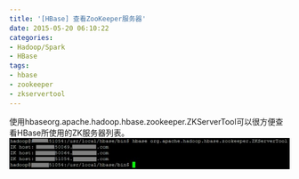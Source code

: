 ```yaml
---
title: '[HBase] 查看ZooKeeper服务器'
date: 2015-05-20 06:10:22
categories: 
- Hadoop/Spark
- HBase
tags: 
- hbase
- zookeeper
- zkservertool
---
```

使用hbaseorg.apache.hadoop.hbase.zookeeper.ZKServerTool可以很方便查看HBase所使用的ZK服务器列表。
![[HBase] 查看ZooKeeper服务器](/images/2015/5/0026uWfMzy76OR0QX9T91.jpg)